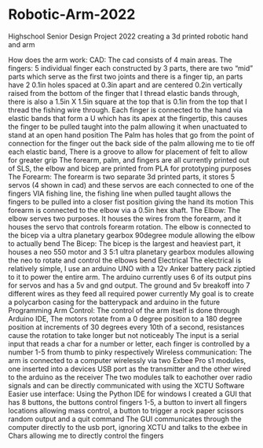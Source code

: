 # Robotic-Arm-2022
Highschool Senior Design Project 2022 creating a 3d printed robotic hand and arm

How does the arm work:
CAD: 
The cad consists of 4 main areas.
The fingers:
 5 individual finger each constructed by 3 parts, there are two “mid” parts which serve as the first two joints and there is a finger tip, an parts have 2 0.1in holes spaced at 0.3in apart and are centered 0.2in vertically raised from the bottom of the finger that I thread elastic bands through, there is also a 1.5in X 1.5in square at the top that is 0.1in from the top that I thread the fishing wire through.
Each finger is connected to the hand via elastic bands that form a U which has its apex at the fingertip, this causes the finger to be pulled taught into the palm allowing it when unactuated to stand at an open hand position
The Palm has holes that go from the point of connection for the finger out the back side of the palm allowing me to tie off each elastic band, There is a groove to allow for placement of felt to allow for greater grip
The forearm, palm, and fingers are all currently printed out of SLS, the elbow and bicep are printed from PLA for prototyping purposes
The Forearm:
The forearm is two separate 3d printed parts, it stores 5 servos (4 shown in cad) and these servos are each connected to one of the fingers VIA fishing line, the fishing line when pulled taught allows the fingers to be pulled into a closer fist position giving the hand its motion
This forearm is connected to the elbow via a 0.5in hex shaft.
The Elbow:
The elbow serves two purposes. It houses the wires from the forearm, and it houses the servo that controls forearm rotation.
The elbow is connected to the bicep via a ultra planetary gearbox 90degree module allowing the elbow to actually bend
The Bicep: 
The bicep is the largest and heaviest part, it houses a neo 550 motor and 3 5:1 ultra planetary gearbox modules allowing the neo to rotate and control the elbows bend
Electrical
The electrical is relatively simple, I use an arduino UNO with a 12v Anker battery pack ziptied to it to power the entire arm. The arduino currently uses 6 of its output pins for servos and has a 5v and gnd output. The ground and 5v breakoff into 7 different wires as they feed all required power currently
My goal is to create a polycarbon casing for the batterypack and arduino in the future
Programming
Arm Control:
The control of the arm itself is done through Arduino IDE, The motors rotate from a 0 degree position to a 180 degree position at increments of 30 degrees every 10th of a second, resistances cause the rotation to take longer but not noticeably
The input is a serial input that reads a char for a number or letter, each finger is controlled by a number 1-5 from thumb to pinky respectively
Wireless communication:
The arm is connected to a computer wirelessly via two Exbee Pro s1 modules, one inserted into a devices USB port as the transmitter and the other wired to the arduino as the receiver
The two modules talk to eachother over radio signals and can be directly communicated with using the XCTU Software
Easier use interface:
Using the Python IDE for windows I created a GUI that has 8 buttons, the buttons control fingers 1-5, a button to invert all fingers locations allowing mass control, a button to trigger a rock paper scissors random output and a quit command
The GUI communicates through the computer directly to the usb port, ignoring XCTU and talks to the exbee in Chars allowing me to directly control the fingers
